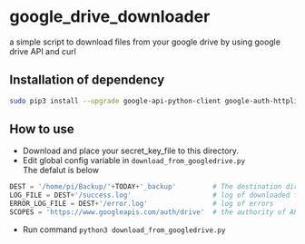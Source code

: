 # google_drive_downloader
a simple script to download files from your google drive by using google drive API and curl

## Installation of dependency

```bash
sudo pip3 install --upgrade google-api-python-client google-auth-httplib2 google-auth-oauthlib oauth2client termcolor pycurl
```
## How to use
- Download and place your secret_key_file to this directory.
- Edit global config variable in `download_from_googledrive.py` <br>The defalut is below
```python
DEST = '/home/pi/Backup/'+TODAY+'_backup'         # The destination directory
LOG_FILE = DEST+'/success.log'                    # log of downloaded file
ERROR_LOG_FILE = DEST+'/error.log'                # log of errors
SCOPES = 'https://www.googleapis.com/auth/drive'  # the authority of API
```
- Run command `python3 download_from_googledrive.py`
